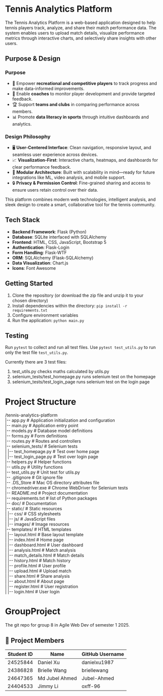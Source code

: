 # Tennis Analytics Platform

The Tennis Analytics Platform is a web-based application designed to help tennis players 
track, analyze, and share their match performance data. The system enables users to upload 
match details, visualize performance metrics through interactive charts, and selectively 
share insights with other users.

## Purpose & Design

### Purpose
- 🎾 Empower **recreational and competitive players** to track progress and make data-informed improvements.
- 🧠 Enable **coaches** to monitor player development and provide targeted feedback.
- 🏆 Support **teams and clubs** in comparing performance across members.
- 📊 Promote **data literacy in sports** through intuitive dashboards and analytics.

### Design Philosophy
- 🖥️ **User-Centered Interface**: Clean navigation, responsive layout, and seamless user experience across devices.
- 📈 **Visualization-First**: Interactive charts, heatmaps, and dashboards for clear performance feedback.
- 🧩 **Modular Architecture**: Built with scalability in mind—ready for future integrations like ML, video analysis, and mobile support.
- 🔒 **Privacy & Permission Control**: Fine-grained sharing and access to ensure users retain control over their data.

This platform combines modern web technologies, intelligent analysis, and sleek design to create a smart, collaborative tool for the tennis community.

## Tech Stack

- **Backend Framework**: Flask (Python)
- **Database**: SQLite interfaced with SQLAlchemy
- **Frontend**: HTML, CSS, JavaScript, Bootstrap 5
- **Authentication**: Flask-Login
- **Form Handling**: Flask-WTF
- **ORM**: SQLAlchemy (Flask-SQLAlchemy)
- **Data Visualization**: Chart.js
- **Icons**: Font Awesome

## Getting Started

1. Clone the repository (or download the zip file and unzip it to your chosen directory)
2. Install dependencies within the directory: `pip install -r requirements.txt`
3. Configure environment variables
4. Run the application: `python main.py`

## Testing

Run `pytest` to collect and run all test files.
Use `pytest test_utils.py` to run only the test file `test_utils.py`.

Currently there are 3 test files:
1. test_utils.py checks maths calculated by utils.py
2. selenium_tests/test_homepage.py runs selenium test on the homepage
3. selenium_tests/test_login_page runs selenium test on the login page

# Project Structure

/tennis-analytics-platform  
|-- app.py					# Application initialization and configuration  
|-- main.py					# Application entry point  
|-- models.py               # Database model definitions  
|-- forms.py                # Form definitions  
|-- routes.py               # Routes and controllers  
|-- selenium_tests/         # Selenium tests  
|   |-- test_homepage.py    # Test over home page  
|   |-- test_login_page.py  # Test over login page  
|-- helpers.py              # Helper functions  
|-- utils.py                # Utility functions  
|-- test_utils.py           # Unit test for utils.py  
|-- .gitignore              # Git ignore file  
|-- .DS_Store               # Mac OS directory attributes file  
|-- chromedriver.exe        # Chrome WebDriver for Selenium tests  
|-- README.md               # Project documentation  
|-- requirements.txt        # list of Python packages  
|-- doc/                    # Documentation  
|-- static/                 # Static resources  
|   |-- css/                # CSS stylesheets  
|   |-- js/                 # JavaScript files  
|   |-- images/             # Image resources  
|-- templates/              # HTML templates  
|   |-- layout.html         # Base layout template  
|   |-- index.html          # Home page  
|   |-- dashboard.html      # User dashboard  
|   |-- analysis.html       # Match analysis  
|   |-- match_details.html  # Match details  
|   |-- history.html        # Match history  
|   |-- profile.html        # User profile  
|   |-- upload.html         # Upload match  
|   |-- share.html          # Share analysis  
|   |-- about.html          # About page  
|   |-- register.html       # User registration  
|   |-- login.html          # User login  



# GroupProject
The git repo for group 8 in Agile Web Dev of semester 1 2025.
## 👥 Project Members

| Student ID | Name           | GitHub Username |
|------------|----------------|-----------------|
| 24525844   | Daniel Xu      | danielxu1987    |
| 24386828   | Brielle Wang   | briellewang     |
| 24647365   | Md Jubel Ahmed | Jubel-Ahmed     |
| 24404533   | Jimmy Li       | oxff-96         |
